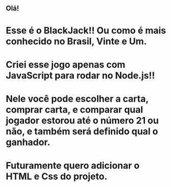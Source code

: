 ## Olá!
# Esse é o BlackJack!! Ou como é mais conhecido no Brasil, Vinte e Um.
# Criei esse jogo apenas com JavaScript para rodar no Node.js!!
# Nele você pode escolher a carta, comprar carta, e comparar qual jogador estorou até o número 21 ou não, e também será definido qual o ganhador.
# Futuramente quero adicionar o HTML e Css do projeto.

